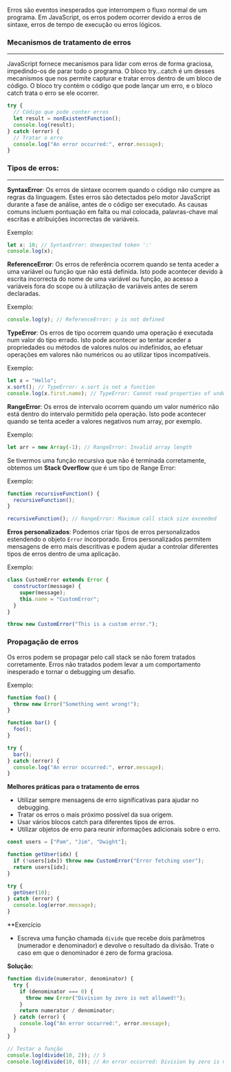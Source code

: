 Erros são eventos inesperados que interrompem o fluxo normal de um programa. Em JavaScript, os erros podem ocorrer devido a erros de sintaxe, erros de tempo de execução ou erros lógicos.

### Mecanismos de tratamento de erros

---

JavaScript fornece mecanismos para lidar com erros de forma graciosa, impedindo-os de parar todo o programa. O bloco try...catch é um desses mecanismos que nos permite capturar e tratar erros dentro de um bloco de código.
O bloco try contém o código que pode lançar um erro, e o bloco catch trata o erro se ele ocorrer.

```javascript
try {
  // Código que pode conter erros
  let result = nonExistentFunction();
  console.log(result);
} catch (error) {
  // Tratar o erro
  console.log("An error occurred:", error.message);
}
```

### Tipos de erros:

---

**SyntaxError**:
Os erros de sintaxe ocorrem quando o código não cumpre as regras da linguagem. Estes erros são detectados pelo motor JavaScript durante a fase de análise, antes de o código ser executado. As causas comuns incluem pontuação em falta ou mal colocada, palavras-chave mal escritas e atribuições incorrectas de variáveis.

Exemplo:

```javascript
let x: 10; // SyntaxError: Unexpected token ':'
console.log(x);
```

**ReferenceError**:
Os erros de referência ocorrem quando se tenta aceder a uma variável ou função que não está definida. Isto pode acontecer devido à escrita incorrecta do nome de uma variável ou função, ao acesso a variáveis fora do scope ou à utilização de variáveis antes de serem declaradas.

Exemplo:

```javascript
console.log(y); // ReferenceError: y is not defined
```

**TypeError**:
Os erros de tipo ocorrem quando uma operação é executada num valor do tipo errado. Isto pode acontecer ao tentar aceder a propriedades ou métodos de valores nulos ou indefinidos, ao efetuar operações em valores não numéricos ou ao utilizar tipos incompatíveis.

Exemplo:

```javascript
let x = "Hello";
x.sort(); // TypeError: x.sort is not a function
console.log(x.first.name); // TypeError: Cannot read properties of undefined (reading 'name')
```

**RangeError**:
Os erros de intervalo ocorrem quando um valor numérico não está dentro do intervalo permitido pela operação. Isto pode acontecer quando se tenta aceder a valores negativos num array, por exemplo.

Exemplo:

```javascript
let arr = new Array(-1); // RangeError: Invalid array length
```

Se tivermos uma função recursiva que não é terminada corretamente, obtemos um **Stack Overflow** que é um tipo de Range Error:

Exemplo:

```js
function recursiveFunction() {
  recursiveFunction();
}

recursiveFunction(); // RangeError: Maximum call stack size exceeded
```

**Erros personalizados**:
Podemos criar tipos de erros personalizados estendendo o objeto `Error` incorporado.
Erros personalizados permitem mensagens de erro mais descritivas e podem ajudar a controlar diferentes tipos de erros dentro de uma aplicação.

Exemplo:

```javascript
class CustomError extends Error {
  constructor(message) {
    super(message);
    this.name = "CustomError";
  }
}

throw new CustomError("This is a custom error.");
```

### Propagação de erros

Os erros podem se propagar pelo call stack se não forem tratados corretamente. Erros não tratados podem levar a um comportamento inesperado e tornar o debugging um desafio.

Exemplo:

```javascript
function foo() {
  throw new Error("Something went wrong!");
}

function bar() {
  foo();
}

try {
  bar();
} catch (error) {
  console.log("An error occurred:", error.message);
}
```

**Melhores práticas para o tratamento de erros**

- Utilizar sempre mensagens de erro significativas para ajudar no debugging.
- Tratar os erros o mais próximo possível da sua origem.
- Usar vários blocos catch para diferentes tipos de erros.
- Utilizar objetos de erro para reunir informações adicionais sobre o erro.

```javascript
const users = ["Pam", "Jim", "Dwight"];

function getUser(idx) {
  if (!users[idx]) throw new CustomError("Error fetching user");
  return users[idx];
}

try {
  getUser(10);
} catch (error) {
  console.log(error.message);
}
```

\*\*Exercício

- Escreva uma função chamada `divide` que recebe dois parâmetros (numerador e denominador) e devolve o resultado da divisão. Trate o caso em que o denominador é zero de forma graciosa.

**Solução:**

```javascript
function divide(numerator, denominator) {
  try {
    if (denominator === 0) {
      throw new Error("Division by zero is not allowed!");
    }
    return numerator / denominator;
  } catch (error) {
    console.log("An error occurred:", error.message);
  }
}

// Testar a função
console.log(divide(10, 2)); // 5
console.log(divide(10, 0)); // An error occurred: Division by zero is not allowed!
```
